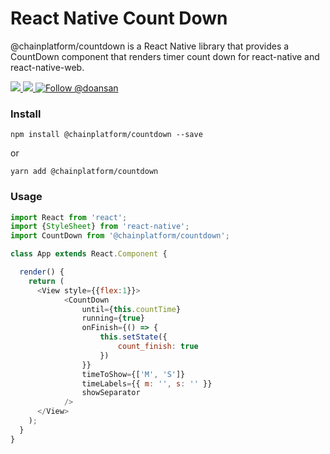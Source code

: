 # React Native Count Down
@chainplatform/countdown is a React Native library that provides a CountDown component that renders timer count down for react-native and react-native-web.

<a href="https://npmjs.com/package/@chainplatform/countdown">
  <img src="https://img.shields.io/npm/v/@chainplatform/countdown.svg"></img>
  <img src="https://img.shields.io/npm/dt/@chainplatform/countdown.svg"></img>
</a>
<a href="https://twitter.com/intent/follow?screen_name=doansan"><img src="https://img.shields.io/twitter/follow/doansan.svg?label=Follow%20@doansan" alt="Follow @doansan"></img></a>

### Install
```
npm install @chainplatform/countdown --save
```
or
```
yarn add @chainplatform/countdown
```


### Usage

```js
import React from 'react';
import {StyleSheet} from 'react-native';
import CountDown from '@chainplatform/countdown';

class App extends React.Component {

  render() {
    return (
      <View style={{flex:1}}>
            <CountDown
                until={this.countTime}
                running={true}
                onFinish={() => {
                    this.setState({
                        count_finish: true
                    })
                }}
                timeToShow={['M', 'S']}
                timeLabels={{ m: '', s: '' }}
                showSeparator
            />
      </View>
    );
  }
}
```